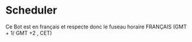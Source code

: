 # Scheduler

Ce Bot est en français et respecte donc le fuseau horaire FRANÇAIS (GMT + 1/ GMT +2 , CET)

